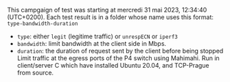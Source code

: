 This campgaign of test was starting at mercredi 31 mai 2023, 12:34:40 (UTC+0200).
Each test result is in a folder whose name uses this format: `type-bandwidth-duration`
- `type`: either `legit` (legitime traffic) or `unrespECN` or `iperf3`
- `bandwidth`: limit bandwidth at the client side in Mbps.
- `duration`: the duration of request sent by the client before being stopped
Limit traffic at the egress ports of the P4 switch using Mahimahi. Run in client/server C which have installed Ubuntu 20.04, and TCP-Prague from source.
